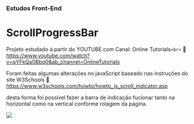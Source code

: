 ### Estudos Front-End

# ScrollProgressBar


Projeto estudado à partir do YOUTUBE.com Canal: Online Tutorials`<br>`
🔗 https://www.youtube.com/watch?v=qYFkQa0Bbq0&ab_channel=OnlineTutorials

Foram feitas algumas alterações no javaScript baseado nas instruções do site W3Schools
🔗 https://www.w3schools.com/howto/howto_js_scroll_indicator.asp 

desta forma foi possível fazer a barra de indicação fucionar tanto na horizontal como na vertical conforme rolagem da página.

![](https://i.imgur.com/BYsVjDK.jpeg)
